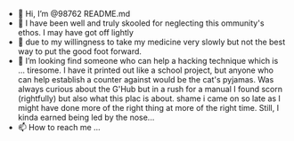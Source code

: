 - 👋 Hi, I’m @98762 README.md
- 👀 I have been well and truly skooled for neglecting this ommunity's ethos. I may have got off lightly 
- 🌱 due to my willingness to take my medicine very slowly but not the best way to put the good foot forward.
- 💞️ I’m looking find someone who can help a hacking technique which is ... tiresome. I have it printed out like a
school project, but anyone who can help establish a counter against would be the cat's pyjamas.
Was always curious about the G'Hub but in a rush for a manual I found scorn (rightfully) but also what this plac
is about. shame  i came on so late as I might have done more of the right thing at more of the right time.
Still, I kinda earned being led by the nose... 
- 📫 How to reach me ...

<!---
98762/98
